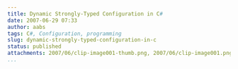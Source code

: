 ```yaml
---
title: Dynamic Strongly-Typed Configuration in C#
date: 2007-06-29 07:33
author: aabs
tags: C#, Configuration, programming
slug: dynamic-strongly-typed-configuration-in-c
status: published
attachments: 2007/06/clip-image001-thumb.png, 2007/06/clip-image001.png
...
```



